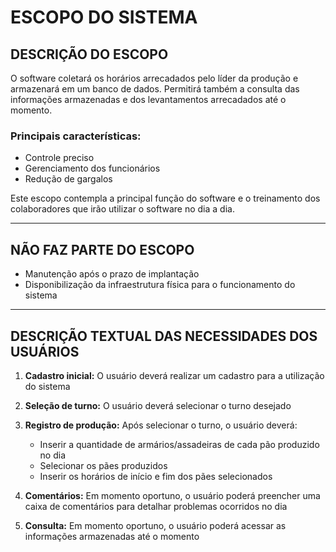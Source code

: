# ESCOPO DO SISTEMA

## DESCRIÇÃO DO ESCOPO

O software coletará os horários arrecadados pelo líder da produção e armazenará em um banco de dados. Permitirá também a consulta das informações armazenadas e dos levantamentos arrecadados até o momento.

### Principais características:
- Controle preciso
- Gerenciamento dos funcionários
- Redução de gargalos

Este escopo contempla a principal função do software e o treinamento dos colaboradores que irão utilizar o software no dia a dia.

---

## NÃO FAZ PARTE DO ESCOPO

- Manutenção após o prazo de implantação
- Disponibilização da infraestrutura física para o funcionamento do sistema

---

## DESCRIÇÃO TEXTUAL DAS NECESSIDADES DOS USUÁRIOS

1. **Cadastro inicial:** O usuário deverá realizar um cadastro para a utilização do sistema

2. **Seleção de turno:** O usuário deverá selecionar o turno desejado

3. **Registro de produção:** Após selecionar o turno, o usuário deverá:
   - Inserir a quantidade de armários/assadeiras de cada pão produzido no dia
   - Selecionar os pães produzidos
   - Inserir os horários de início e fim dos pães selecionados

4. **Comentários:** Em momento oportuno, o usuário poderá preencher uma caixa de comentários para detalhar problemas ocorridos no dia

5. **Consulta:** Em momento oportuno, o usuário poderá acessar as informações armazenadas até o momento